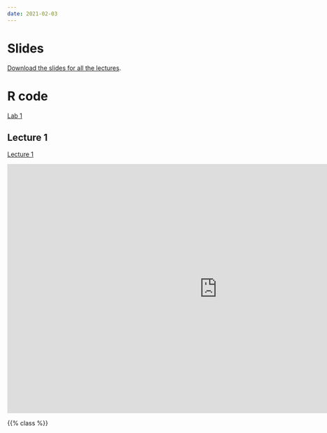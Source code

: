 ```yaml
---
date: 2021-02-03
---
```


# Slides

[Download the slides for all the lectures](https://drive.google.com/drive/folders/1FmYvlCEvHPCqVlULamf9oCJj_4YbViJ_?usp=sharing).


# R code

[Lab 1](/files/lab1.Rmd)

## Lecture 1
[Lecture 1](https://docs.google.com/presentation/d/e/2PACX-1vQUAbv6_bEcOUd90X_Z_Rb_s-HTmyzPkfge-zVuBb66Hl2Q4GjA4A1NerxwhlWMbUksDSZroO8M9hH-/pub?start=false&loop=false&delayms=3000) 

<iframe src="https://docs.google.com/presentation/d/e/2PACX-1vQUAbv6_bEcOUd90X_Z_Rb_s-HTmyzPkfge-zVuBb66Hl2Q4GjA4A1NerxwhlWMbUksDSZroO8M9hH-/embed?start=false&loop=false&delayms=3000" frameborder="0" width="960" height="569" allowfullscreen="true" mozallowfullscreen="true" webkitallowfullscreen="true"></iframe>

{{% class %}}

